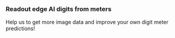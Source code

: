 ### Readout edge AI digits from meters

Help us to get more image data and improve your own digit meter predictions!

